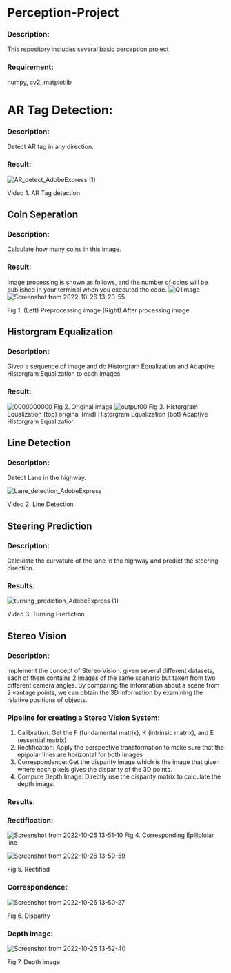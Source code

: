 # Perception-Project
### Description:
This repository includes several basic perception project
### Requirement:
numpy, cv2, matplotlib

# AR Tag Detection:
### Description:
Detect AR tag in any direction.

### Result:
![AR_detect_AdobeExpress (1)](https://user-images.githubusercontent.com/55338365/198097203-46b5d08d-dc20-454f-ac1c-fef83a75893d.gif)

Video 1. AR Tag detection


## Coin Seperation
### Description:

Calculate how many coins in this image.
### Result:
Image processing is shown as follows, and the number of coins will be published in your terminal when you executed the code.
![Q1image](https://user-images.githubusercontent.com/55338365/198095332-982d5242-2c4b-4faf-b03b-ec831095093b.png)![Screenshot from 2022-10-26 13-23-55](https://user-images.githubusercontent.com/55338365/198095670-84c265ac-78ff-4614-a638-a62f74dee052.png)

Fig 1. (Left) Preprocessing image (Right) After processing image



## Historgram Equalization
### Description:

Given a sequence of image and do Historgram Equalization and Adaptive Historgram Equalization to each images.

### Result:

![0000000000](https://user-images.githubusercontent.com/55338365/198097957-109ed8ca-8915-4f94-afdf-823aedb983f9.png)
Fig 2. Original image
![output00](https://user-images.githubusercontent.com/55338365/198097987-0e01a798-9b18-4807-878f-6b7f360a0270.png)
Fig 3. Historgram Equalization (top) original (mid) Historgram Equalization (bot) Adaptive Historgram Equalization


## Line Detection
### Description: 
Detect Lane in the highway.

![Lane_detection_AdobeExpress](https://user-images.githubusercontent.com/55338365/198093735-5015928b-d5dd-47e8-b88a-1b95e473738b.gif)

Video 2. Line Detection


## Steering Prediction
### Description:
Calculate the curvature of the lane in the highway and predict the steering direction.
### Results:
![turning_prediction_AdobeExpress (1)](https://user-images.githubusercontent.com/55338365/198093383-3f7910b5-3a58-44ab-a66c-7409b0dbcc66.gif)

Video 3. Turning Prediction


## Stereo Vision 
### Description:
implement the concept of Stereo Vision. given several different datasets, each of them contains 2 images of the same scenario but
taken from two different camera angles. By comparing the information about a scene from 2 vantage points, we can obtain the 3D information by examining the relative positions of objects.

### Pipeline for creating a Stereo Vision System:
1. Calibration: Get the F (fundamental matrix), K (intrinsic matrix), and E (essential matrix)
2. Rectification: Apply the perspective transformation to make sure that the epipolar lines are horizontal for both images
3. Correspondence: Get the disparity image which is the image that given where each pixels gives the disparity of the 3D points.
4. Compute Depth Image: Directly use the disparity matrix to calculate the depth image.

### Results:
### Rectification:


![Screenshot from 2022-10-26 13-51-10](https://user-images.githubusercontent.com/55338365/198101309-44edcc94-1f52-437a-becf-470e98b8dace.png)
Fig 4. Corresponding Eplliplolar line

![Screenshot from 2022-10-26 13-50-59](https://user-images.githubusercontent.com/55338365/198101316-db664991-d101-4463-90cf-0cd7ae5a8274.png)

Fig 5. Rectified
### Correspondence:
![Screenshot from 2022-10-26 13-50-27](https://user-images.githubusercontent.com/55338365/198100835-40d103f6-0735-42e4-849f-31c55b843493.png)

Fig 6. Disparity


### Depth Image:
![Screenshot from 2022-10-26 13-52-40](https://user-images.githubusercontent.com/55338365/198101273-1ce7a01d-bfa6-479d-ae8b-9e7716c25ccc.png)

Fig 7. Depth image









